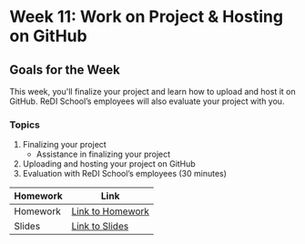 # Week 11: Work on Project & Hosting on GitHub

## Goals for the Week
This week, you'll finalize your project and learn how to upload and host it on GitHub. ReDI School’s employees will also evaluate your project with you.

### Topics
1. Finalizing your project
   - Assistance in finalizing your project
2. Uploading and hosting your project on GitHub
3. Evaluation with ReDI School’s employees (30 minutes)

| Homework | Link |
|----------|------|
| Homework | [Link to Homework](./homework/README.md) |
| Slides | [Link to Slides]() |
